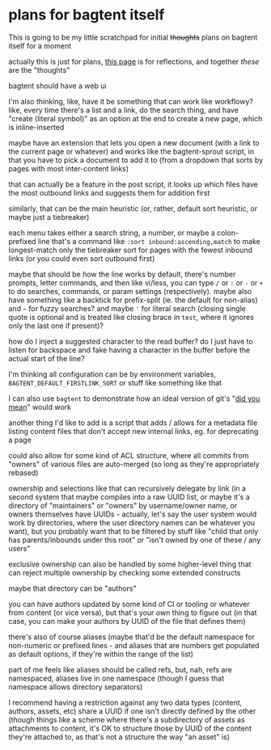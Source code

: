 # plans for bagtent itself

This is going to be my little scratchpad for initial ~~thoughts~~ plans on bagtent itself for a moment

actually this is just for plans, [this page][using] is for reflections, and together *these* are the "thoughts"

bagtent should have a web ui

I'm also thinking, like, have it be something that can work like workflowy? like, every time there's a list and a link, do the search thing, and have "create (literal symbol)" as an option at the end to create a new page, which is inline-inserted

maybe have an extension that lets you open a new document (with a link to the current page or whatever) and works like the bagtent-sprout script, in that you have to pick a document to add it to (from a dropdown that sorts by pages with most inter-content links)

that can actually be a feature in the post script, it looks up which files have the most outbound links and suggests them for addition first

similarly, that can be the main heuristic (or, rather, default sort heuristic, or maybe just a tiebreaker)

each menu takes either a search string, a number, or maybe a colon-prefixed line that's a command like `:sort inbound:ascending,match` to make longest-match only the tiebreaker sort for pages with the fewest inbound links (or you could even sort outbound first)

maybe that should be how the line works by default, there's number prompts, letter commands, and then like vi/less, you can type `/` or `:` or `-` or `+` to do searches, commands, or param settings (respectively). maybe also have something like a backtick for prefix-split (ie. the default for non-alias) and  `~` for fuzzy searches? and maybe `'` for literal search (closing single quote is optional and is treated like closing brace in `test`, where it ignores only the last one if present)?

how do I inject a suggested character to the read buffer? do I just have to listen for backspace and fake having a character in the buffer before the actual start of the line?

I'm thinking all configuration can be by environment variables, `BAGTENT_DEFAULT_FIRSTLINK_SORT` or stuff like something like that

I can also use `bagtent` to demonstrate how an ideal version of git's "[did you mean][]" would work

[did you mean]: b1bdad52-b669-4bf1-8708-6ef9d6dce47c.md

another thing I'd like to add is a script that adds / allows for a metadata file listing content files that don't accept new internal links, eg. for deprecating a page

could also allow for some kind of ACL structure, where all commits from "owners" of various files are auto-merged (so long as they're appropriately rebased)

ownership and selections like that can recursively delegate by link (in a second system that maybe compiles into a raw UUID list, or maybe it's a directory of "maintainers" or "owners" by username/owner name, or owners themselves have UUIDs - actually, let's say the user system would work by directories, where the user directory names can be whatever you want), but you probably want that to be filtered by stuff like "child that only has parents/inbounds under this root" or "isn't owned by one of these / any users"

exclusive ownership can also be handled by some higher-level thing that can reject multiple ownership by checking some extended constructs

maybe that directory can be "authors"

you can have authors updated by some kind of CI or tooling or whatever from content (or vice versa), but that's your own thing to figure out (in that case, you can make your authors by UUID of the file that defines them)

there's also of course aliases (maybe that'd be the default namespace for non-numeric or prefixed lines - and aliases that are numbers get populated as default options, if they're within the range of the list)

part of me feels like aliases should be called refs, but, nah, refs are namespaced, aliases live in one namespace (though I guess that namespace allows directory separators)

I recommend having a restriction against any two data types (content, authors, assets, etc) share a UUID if one isn't directly defined by the other (though things like a scheme where there's a subdirectory of assets as attachments to content, it's OK to structure those by UUID of the content they're attached to, as that's not a structure the way "an asset" is)

[using]: 13ceb37e-99d5-417b-be3c-ec7e1bc537ac.md
